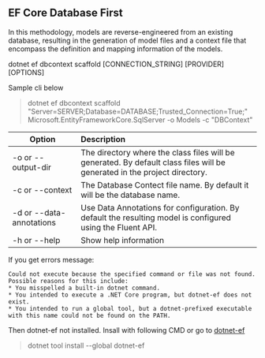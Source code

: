## EF Core Database First
In this methodology, models are reverse-engineered from an existing database, resulting in the generation of model files and a context file that encompass the definition and mapping information of the models. 

dotnet ef dbcontext scaffold [CONNECTION_STRING] [PROVIDER] [OPTIONS]

Sample cli below
> dotnet ef dbcontext scaffold "Server=SERVER;Database=DATABASE;Trusted_Connection=True;" Microsoft.EntityFrameworkCore.SqlServer -o Models -c "DBContext"

| Option              |      Description             |
|---------------------|:-----------------------------|
| -o or --output-dir  | The directory where the class files will be generated. By default class files will be generated in the project directory. |
| -c or --context     | The Database Contect file name. By default it will be the database name.        |
| -d or --data-annotations | Use Data Annotations for configuration. By default the resulting model is configured using the Fluent API. |
| -h or --help        | Show help information |

If you get errors message:
```
Could not execute because the specified command or file was not found. Possible reasons for this include:
* You misspelled a built-in dotnet command.
* You intended to execute a .NET Core program, but dotnet-ef does not exist.
* You intended to run a global tool, but a dotnet-prefixed executable with this name could not be found on the PATH.
```
Then dotnet-ef not installed. Insall with following CMD or go to [dotnet-ef](https://www.nuget.org/packages/dotnet-ef)
> dotnet tool install --global dotnet-ef